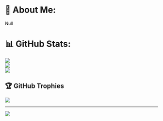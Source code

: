 # 💫 About Me:
Null

# 📊 GitHub Stats:
![](https://github-readme-stats.vercel.app/api?username=sinaf2000&theme=tokyonight&hide_border=false&include_all_commits=false&count_private=false)<br/>
![](https://nirzak-streak-stats.vercel.app/?user=sinaf2000&theme=tokyonight&hide_border=false)<br/>
![](https://github-readme-stats.vercel.app/api/top-langs/?username=sinaf2000&theme=tokyonight&hide_border=false&include_all_commits=false&count_private=false&layout=compact)

## 🏆 GitHub Trophies
![](https://github-profile-trophy.vercel.app/?username=sinaf2000&theme=dracula&no-frame=false&no-bg=false&margin-w=4)

---
[![](https://visitcount.itsvg.in/api?id=sinaf2000&icon=5&color=4)](https://visitcount.itsvg.in)

<!-- Proudly created with GPRM ( https://gprm.itsvg.in ) -->
